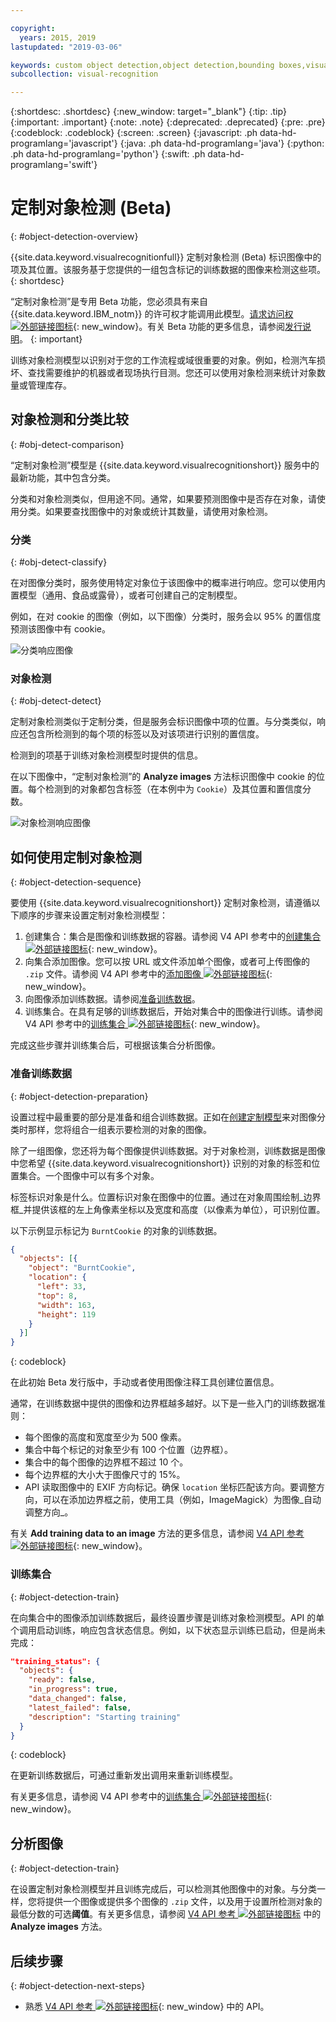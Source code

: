 ```yaml
---

copyright:
  years: 2015, 2019
lastupdated: "2019-03-06"

keywords: custom object detection,object detection,bounding boxes,visual inspection
subcollection: visual-recognition

---
```


{:shortdesc: .shortdesc}
{:new_window: target="_blank"}
{:tip: .tip}
{:important: .important}
{:note: .note}
{:deprecated: .deprecated}
{:pre: .pre}
{:codeblock: .codeblock}
{:screen: .screen}
{:javascript: .ph data-hd-programlang='javascript'}
{:java: .ph data-hd-programlang='java'}
{:python: .ph data-hd-programlang='python'}
{:swift: .ph data-hd-programlang='swift'}

<!-- Link definitions -->

[api-ref-v4]: https://{DomainName}/apidocs/visual-recognition-v4

# 定制对象检测 (Beta)
{: #object-detection-overview}

{{site.data.keyword.visualrecognitionfull}} 定制对象检测 (Beta) 标识图像中的项及其位置。该服务基于您提供的一组包含标记的训练数据的图像来检测这些项。
{: shortdesc}

“定制对象检测”是专用 Beta 功能，您必须具有来自 {{site.data.keyword.IBM_notm}} 的许可权才能调用此模型。[请求访问权 ![外部链接图标](../../icons/launch-glyph.svg "外部链接图标")](https://datasciencex.typeform.com/to/c70Ak5){: new_window}。有关 Beta 功能的更多信息，请参阅[发行说明](/docs/services/visual-recognition?topic=visual-recognition-release-notes#beta)。
{: important}

训练对象检测模型以识别对于您的工作流程或域很重要的对象。例如，检测汽车损坏、查找需要维护的机器或者现场执行目测。您还可以使用对象检测来统计对象数量或管理库存。

## 对象检测和分类比较
{: #obj-detect-comparison}

“定制对象检测”模型是 {{site.data.keyword.visualrecognitionshort}} 服务中的最新功能，其中包含分类。

分类和对象检测类似，但用途不同。通常，如果要预测图像中是否存在对象，请使用分类。如果要查找图像中的对象或统计其数量，请使用对象检测。

### 分类
{: #obj-detect-classify}

在对图像分类时，服务使用特定对象位于该图像中的概率进行响应。您可以使用内置模型（通用、食品或露骨），或者可创建自己的定制模型。

例如，在对 cookie 的图像（例如，以下图像）分类时，服务会以 95% 的置信度预测该图像中有 cookie。

![分类响应图像](images/cookies-tag.png "显示分类的图像")

### 对象检测
{: #obj-detect-detect}

定制对象检测类似于定制分类，但是服务会标识图像中项的位置。与分类类似，响应还包含所检测到的每个项的标签以及对该项进行识别的置信度。

检测到的项基于训练对象检测模型时提供的信息。

在以下图像中，“定制对象检测”的 **Analyze images** 方法标识图像中 cookie 的位置。每个检测到的对象都包含标签（在本例中为 `Cookie`）及其位置和置信度分数。

![对象检测响应图像](images/cookies-bbox.png "显示对象检测的图像")

## 如何使用定制对象检测
{: #object-detection-sequence}

要使用 {{site.data.keyword.visualrecognitionshort}} 定制对象检测，请遵循以下顺序的步骤来设置定制对象检测模型：

1.  创建集合：集合是图像和训练数据的容器。请参阅 V4 API 参考中的[创建集合 ![外部链接图标](../../icons/launch-glyph.svg "外部链接图标")](https://{DomainName}/apidocs/visual-recognition-v4#create-a-collection){: new_window}。
1.  向集合添加图像。您可以按 URL 或文件添加单个图像，或者可上传图像的 `.zip` 文件。请参阅 V4 API 参考中的[添加图像 ![外部链接图标](../../icons/launch-glyph.svg "外部链接图标")](https://{DomainName}/apidocs/visual-recognition-v4#add-images){: new_window}。
1.  向图像添加训练数据。请参阅[准备训练数据](#object-detection-preparation)。
1.  训练集合。在具有足够的训练数据后，开始对集合中的图像进行训练。请参阅 V4 API 参考中的[训练集合 ![外部链接图标](../../icons/launch-glyph.svg "外部链接图标")](https://{DomainName}/apidocs/visual-recognition-v4#train-a-collection){: new_window}。

完成这些步骤并训练集合后，可根据该集合分析图像。

### 准备训练数据
{: #object-detection-preparation}

设置过程中最重要的部分是准备和组合训练数据。正如在[创建定制模型](/docs/services/visual-recognition?topic=visual-recognition-tutorial-custom-classifier#tutorial-custom-classifier)来对图像分类时那样，您将组合一组表示要检测的对象的图像。

除了一组图像，您还将为每个图像提供训练数据。对于对象检测，训练数据是图像中您希望 {{site.data.keyword.visualrecognitionshort}} 识别的对象的标签和位置集合。一个图像中可以有多个对象。

标签标识对象是什么。位置标识对象在图像中的位置。通过在对象周围绘制_边界框_并提供该框的左上角像素坐标以及宽度和高度（以像素为单位），可识别位置。

以下示例显示标记为 `BurntCookie` 的对象的训练数据。

```json
{
  "objects": [{
    "object": "BurntCookie",
    "location": {
      "left": 33,
      "top": 8,
      "width": 163,
      "height": 119
    }
  }]
}
```
{: codeblock}

在此初始 Beta 发行版中，手动或者使用图像注释工具创建位置信息。

通常，在训练数据中提供的图像和边界框越多越好。以下是一些入门的训练数据准则：

- 每个图像的高度和宽度至少为 500 像素。
- 集合中每个标记的对象至少有 100 个位置（边界框）。
- 集合中的每个图像的边界框不超过 10 个。
- 每个边界框的大小大于图像尺寸的 15%。
- API 读取图像中的 EXIF 方向标记。确保 `location` 坐标匹配该方向。要调整方向，可以在添加边界框之前，使用工具（例如，ImageMagick）为图像_自动调整方向_。

有关 **Add training data to an image** 方法的更多信息，请参阅 [V4 API 参考 ![外部链接图标](../../icons/launch-glyph.svg "外部链接图标")](https://{DomainName}/apidocs/visual-recognition-v4#add-training-data-to-an-image){: new_window}。

### 训练集合
{: #object-detection-train}

在向集合中的图像添加训练数据后，最终设置步骤是训练对象检测模型。API 的单个调用启动训练，响应包含状态信息。例如，以下状态显示训练已启动，但是尚未完成：

```json
"training_status": {
  "objects": {
    "ready": false,
    "in_progress": true,
    "data_changed": false,
    "latest_failed": false,
    "description": "Starting training"
  }
}
```
{: codeblock}

在更新训练数据后，可通过重新发出调用来重新训练模型。

有关更多信息，请参阅 V4 API 参考中的[训练集合 ![外部链接图标](../../icons/launch-glyph.svg "外部链接图标")](https://{DomainName}/apidocs/visual-recognition-v4#train-a-collection){: new_window}。

## 分析图像
{: #object-detection-train}

在设置定制对象检测模型并且训练完成后，可以检测其他图像中的对象。与分类一样，您将提供一个图像或提供多个图像的 `.zip` 文件，以及用于设置所检测对象的最低分数的可选**阈值**。有关更多信息，请参阅 [V4 API 参考 ![外部链接图标](../../icons/launch-glyph.svg "外部链接图标")](https://{DomainName}/apidocs/visual-recognition-v4#analyze-images) 中的 **Analyze images** 方法。

## 后续步骤
{: #object-detection-next-steps}

- 熟悉 [V4 API 参考 ![外部链接图标](../../icons/launch-glyph.svg "外部链接图标")][api-ref-v4]{: new_window} 中的 API。
